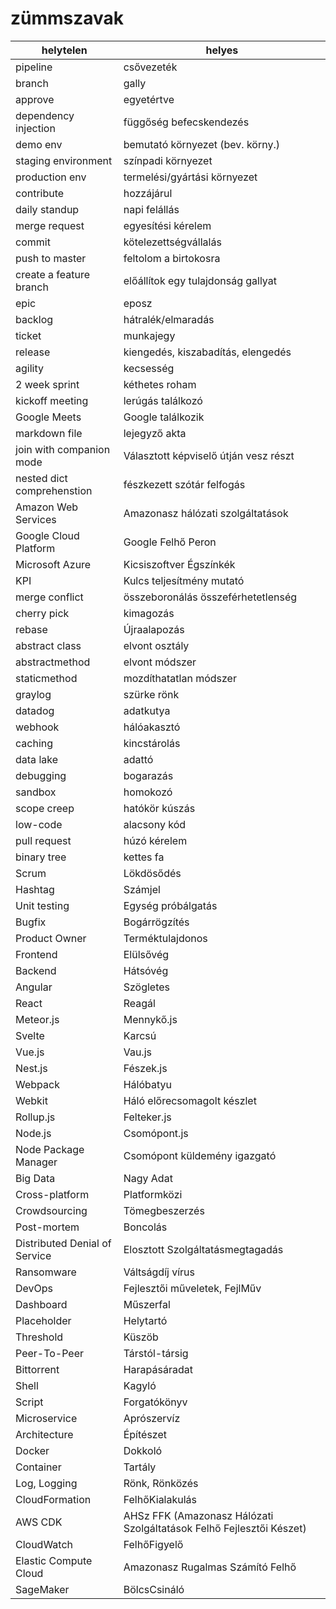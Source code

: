 # zümmszavak

| helytelen | helyes |
| -- | -- |
| pipeline | csővezeték |
| branch | gally |
| approve | egyetértve |
| dependency injection | függőség befecskendezés |
| demo env | bemutató környezet (bev. körny.) |
| staging environment | színpadi környezet |
| production env | termelési/gyártási környezet |
| contribute | hozzájárul |
| daily standup | napi felállás |
| merge request | egyesítési kérelem |
| commit | kötelezettségvállalás |
| push to master | feltolom a birtokosra |
| create a feature branch | előállítok egy tulajdonság gallyat  |
| epic | eposz |
| backlog | hátralék/elmaradás |
| ticket | munkajegy |
| release | kiengedés, kiszabadítás, elengedés |
| agility | kecsesség |
| 2 week sprint | kéthetes roham |
| kickoff meeting | lerúgás találkozó |
| Google Meets | Google találkozik |
| markdown file | lejegyző akta |
| join with companion mode | Választott képviselő útján vesz részt |
| nested dict comprehenstion | fészkezett szótár felfogás |
| Amazon Web Services | Amazonasz hálózati szolgáltatások |
| Google Cloud Platform | Google Felhő Peron |
| Microsoft Azure | Kicsiszoftver Égszínkék |
| KPI | Kulcs teljesítmény mutató |
| merge conflict|összeboronálás összeférhetetlenség |
| cherry pick | kimagozás |
| rebase | Újraalapozás |
| abstract class | elvont osztály |
| abstractmethod | elvont módszer |
| staticmethod | mozdíthatatlan módszer |
| graylog | szürke rönk |
| datadog | adatkutya |
| webhook | hálóakasztó |
| caching | kincstárolás |
| data lake | adattó |
| debugging | bogarazás |
| sandbox | homokozó |
| scope creep | hatókör kúszás |
| low-code | alacsony kód |
| pull request | húzó kérelem |
| binary tree | kettes fa |
| Scrum | Lökdösődés |
| Hashtag | Számjel |
| Unit testing | Egység próbálgatás |
| Bugfix | Bogárrögzítés |
| Product Owner | Terméktulajdonos |
| Frontend | Elülsővég |
| Backend | Hátsóvég |
| Angular | Szögletes |
| React | Reagál |
| Meteor.js | Mennykő.js |
| Svelte | Karcsú |
| Vue.js | Vau.js |
| Nest.js | Fészek.js |
| Webpack | Hálóbatyu |
| Webkit | Háló előrecsomagolt készlet |
| Rollup.js | Felteker.js |
| Node.js | Csomópont.js |
| Node Package Manager | Csomópont küldemény igazgató |
| Big Data | Nagy Adat |
| Cross-platform | Platformközi |
| Crowdsourcing | Tömegbeszerzés |
| Post-mortem | Boncolás |
| Distributed Denial of Service | Elosztott Szolgáltatásmegtagadás |
| Ransomware | Váltságdíj vírus |
| DevOps | Fejlesztői műveletek, FejlMűv |
| Dashboard | Műszerfal |
| Placeholder | Helytartó |
| Threshold | Küszöb |
| Peer-To-Peer | Társtól-társig |
| Bittorrent | Harapásáradat |
| Shell | Kagyló |
| Script | Forgatókönyv |
| Microservice | Aprószervíz |
| Architecture | Építészet |
| Docker | Dokkoló |
| Container | Tartály |
| Log, Logging | Rönk, Rönközés |
| CloudFormation | FelhőKialakulás |
| AWS CDK | AHSz FFK (Amazonasz Hálózati Szolgáltatások Felhő Fejlesztői Készet) |
| CloudWatch | FelhőFigyelő |
| Elastic Compute Cloud | Amazonasz Rugalmas Számító Felhő |
| SageMaker | BölcsCsináló |

